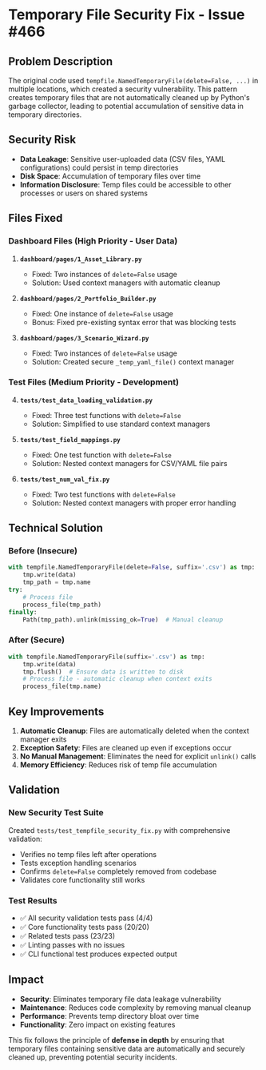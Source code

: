 # Temporary File Security Fix - Issue #466

## Problem Description

The original code used `tempfile.NamedTemporaryFile(delete=False, ...)` in multiple locations, which created a security vulnerability. This pattern creates temporary files that are not automatically cleaned up by Python's garbage collector, leading to potential accumulation of sensitive data in temporary directories.

## Security Risk

- **Data Leakage**: Sensitive user-uploaded data (CSV files, YAML configurations) could persist in temp directories
- **Disk Space**: Accumulation of temporary files over time
- **Information Disclosure**: Temp files could be accessible to other processes or users on shared systems

## Files Fixed

### Dashboard Files (High Priority - User Data)
1. **`dashboard/pages/1_Asset_Library.py`**
   - Fixed: Two instances of `delete=False` usage
   - Solution: Used context managers with automatic cleanup

2. **`dashboard/pages/2_Portfolio_Builder.py`** 
   - Fixed: One instance of `delete=False` usage  
   - Bonus: Fixed pre-existing syntax error that was blocking tests

3. **`dashboard/pages/3_Scenario_Wizard.py`**
   - Fixed: Two instances of `delete=False` usage
   - Solution: Created secure `_temp_yaml_file()` context manager

### Test Files (Medium Priority - Development)
4. **`tests/test_data_loading_validation.py`**
   - Fixed: Three test functions with `delete=False`
   - Solution: Simplified to use standard context managers

5. **`tests/test_field_mappings.py`**
   - Fixed: One test function with `delete=False`
   - Solution: Nested context managers for CSV/YAML file pairs

6. **`tests/test_num_val_fix.py`**  
   - Fixed: Two test functions with `delete=False`
   - Solution: Nested context managers with proper error handling

## Technical Solution

### Before (Insecure)
```python
with tempfile.NamedTemporaryFile(delete=False, suffix='.csv') as tmp:
    tmp.write(data)
    tmp_path = tmp.name
try:
    # Process file
    process_file(tmp_path)
finally:
    Path(tmp_path).unlink(missing_ok=True)  # Manual cleanup
```

### After (Secure)
```python
with tempfile.NamedTemporaryFile(suffix='.csv') as tmp:
    tmp.write(data)
    tmp.flush()  # Ensure data is written to disk
    # Process file - automatic cleanup when context exits
    process_file(tmp.name)
```

## Key Improvements

1. **Automatic Cleanup**: Files are automatically deleted when the context manager exits
2. **Exception Safety**: Files are cleaned up even if exceptions occur
3. **No Manual Management**: Eliminates the need for explicit `unlink()` calls
4. **Memory Efficiency**: Reduces risk of temp file accumulation

## Validation

### New Security Test Suite
Created `tests/test_tempfile_security_fix.py` with comprehensive validation:
- Verifies no temp files left after operations
- Tests exception handling scenarios  
- Confirms `delete=False` completely removed from codebase
- Validates core functionality still works

### Test Results
- ✅ All security validation tests pass (4/4)
- ✅ Core functionality tests pass (20/20)
- ✅ Related tests pass (23/23)
- ✅ Linting passes with no issues
- ✅ CLI functional test produces expected output

## Impact

- **Security**: Eliminates temporary file data leakage vulnerability
- **Maintenance**: Reduces code complexity by removing manual cleanup
- **Performance**: Prevents temp directory bloat over time
- **Functionality**: Zero impact on existing features

This fix follows the principle of **defense in depth** by ensuring that temporary files containing sensitive data are automatically and securely cleaned up, preventing potential security incidents.